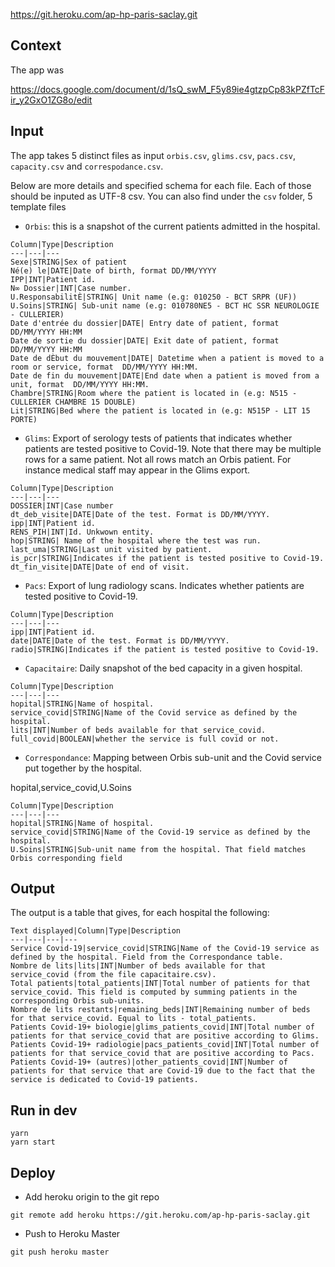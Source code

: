 
https://git.heroku.com/ap-hp-paris-saclay.git

## Context 

The app was 

https://docs.google.com/document/d/1sQ_swM_F5y89ie4gtzpCp83kPZfTcFir_y2GxO1ZG8o/edit

## Input

The app takes 5 distinct files as input `orbis.csv`, `glims.csv`, `pacs.csv`,  `capacity.csv` and `correspodance.csv`. 

Below are more details and specified schema for each file. Each of those should be inputed as UTF-8 csv. You can also find under the `csv` folder, 5 template files 

- `Orbis`: this is a snapshot of the current patients admitted in the hospital. 

```
Column|Type|Description
---|---|---
Sexe|STRING|Sex of patient
Né(e) le|DATE|Date of birth, format DD/MM/YYYY
IPP|INT|Patient id.
N∞ Dossier|INT|Case number. 
U.ResponsabilitÈ|STRING| Unit name (e.g: 010250 - BCT SRPR (UF))
U.Soins|STRING| Sub-unit name (e.g: 010780NE5 - BCT HC SSR NEUROLOGIE - CULLERIER)
Date d'entrée du dossier|DATE| Entry date of patient, format DD/MM/YYYY HH:MM
Date de sortie du dossier|DATE| Exit date of patient, format  DD/MM/YYYY HH:MM
Date de dÈbut du mouvement|DATE| Datetime when a patient is moved to a room or service, format  DD/MM/YYYY HH:MM.
Date de fin du mouvement|DATE|End date when a patient is moved from a unit, format  DD/MM/YYYY HH:MM.
Chambre|STRING|Room where the patient is located in (e.g: N515 - CULLERIER CHAMBRE 15 DOUBLE)
Lit|STRING|Bed where the patient is located in (e.g: N515P - LIT 15 PORTE)
```

- `Glims`: Export of serology tests of patients that indicates whether patients are tested positive to Covid-19. Note that there may be multiple rows for a same patient. Not all rows match an Orbis patient. For instance medical staff may appear in the Glims export. 

```
Column|Type|Description
---|---|---
DOSSIER|INT|Case number
dt_deb_visite|DATE|Date of the test. Format is DD/MM/YYYY. 
ipp|INT|Patient id. 
RENS_PIH|INT|Id. Unkwown entity. 
hop|STRING| Name of the hospital where the test was run. 
last_uma|STRING|Last unit visited by patient.
is_pcr|STRING|Indicates if the patient is tested positive to Covid-19. 
dt_fin_visite|DATE|Date of end of visit.
```

- `Pacs`: Export of lung radiology scans. Indicates whether patients are tested positive to Covid-19.

```
Column|Type|Description
---|---|---
ipp|INT|Patient id. 
date|DATE|Date of the test. Format is DD/MM/YYYY.
radio|STRING|Indicates if the patient is tested positive to Covid-19. 
```

- `Capacitaire`: Daily snapshot of the bed capacity in a given hospital. 

```
Column|Type|Description
---|---|---
hopital|STRING|Name of hospital. 
service_covid|STRING|Name of the Covid service as defined by the hospital. 
lits|INT|Number of beds available for that service_covid. 
full_covid|BOOLEAN|whether the service is full covid or not. 
```

- `Correspondance`: Mapping between Orbis sub-unit and the Covid service put together by the hospital. 

hopital,service_covid,U.Soins

```
Column|Type|Description
---|---|---
hopital|STRING|Name of hospital. 
service_covid|STRING|Name of the Covid-19 service as defined by the hospital. 
U.Soins|STRING|Sub-unit name from the hospital. That field matches Orbis corresponding field
```

## Output 

The output is a table that gives, for each hospital the following: 

```
Text displayed|Column|Type|Description
---|---|---|---
Service Covid-19|service_covid|STRING|Name of the Covid-19 service as defined by the hospital. Field from the Correspondance table. 
Nombre de lits|lits|INT|Number of beds available for that service_covid (from the file capacitaire.csv).
Total patients|total_patients|INT|Total number of patients for that service_covid. This field is computed by summing patients in the corresponding Orbis sub-units. 
Nombre de lits restants|remaining_beds|INT|Remaining number of beds for that service_covid. Equal to lits - total_patients. 
Patients Covid-19+ biologie|glims_patients_covid|INT|Total number of patients for that service_covid that are positive according to Glims.
Patients Covid-19+ radiologie|pacs_patients_covid|INT|Total number of patients for that service_covid that are positive according to Pacs.
Patients Covid-19+ (autres)|other_patients_covid|INT|Number of patients for that service that are Covid-19 due to the fact that the service is dedicated to Covid-19 patients.
```


## Run in dev

```
yarn
yarn start
```

## Deploy

- Add heroku origin to the git repo 

```
git remote add heroku https://git.heroku.com/ap-hp-paris-saclay.git
```

- Push to Heroku Master

```
git push heroku master
```